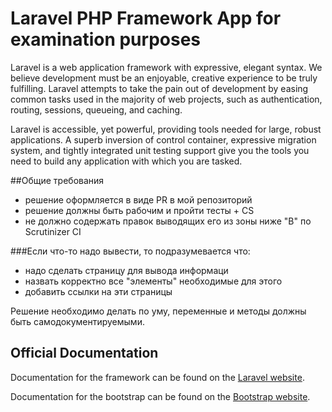 # Laravel PHP Framework App for examination purposes

Laravel is a web application framework with expressive, elegant syntax. We believe development must be an enjoyable, creative experience to be truly fulfilling. Laravel attempts to take the pain out of development by easing common tasks used in the majority of web projects, such as authentication, routing, sessions, queueing, and caching.

Laravel is accessible, yet powerful, providing tools needed for large, robust applications. A superb inversion of control container, expressive migration system, and tightly integrated unit testing support give you the tools you need to build any application with which you are tasked.

##Общие требования

 - решение оформляется в виде PR в мой репозиторий
 - решение должны быть рабочим и пройти тесты + CS
 - не должно содержать правок выводящих его из зоны ниже "B" по Scrutinizer CI
 
###Если что-то надо вывести, то подразумевается что:
 - надо сделать страницу для вывода информаци
 - назвать корректно все "элементы" необходимые для этого
 - добавить ссылки на эти страницы

Решение необходимо делать по уму, переменные и методы должны быть самодокументируемыми.

## Official Documentation

Documentation for the framework can be found on the [Laravel website](http://laravel.com/docs).

Documentation for the bootstrap can be found on the [Bootstrap website](http://getbootstrap.com).
